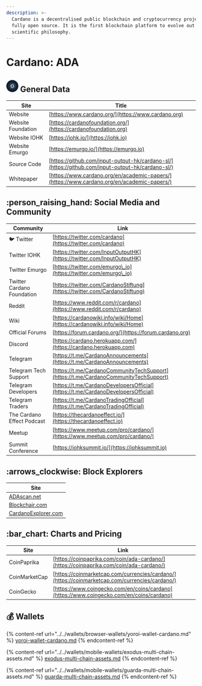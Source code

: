 ```yaml
---
description: >-
  Cardano is a decentralised public blockchain and cryptocurrency project and is
  fully open source. It is the first blockchain platform to evolve out of a
  scientific philosophy.
---
```


# Cardano: ADA

## <img src="../../.gitbook/assets/ada.png" alt="" data-size="original"> General Data

| Site               | Title                                                                                            |
| ------------------ | ------------------------------------------------------------------------------------------------ |
| Website            | [https://www.cardano.org/](https://www.cardano.org)                                              |
| Website Foundation | [https://cardanofoundation.org/](https://cardanofoundation.org)                                  |
| Website IOHK       | [https://iohk.io/](https://iohk.io)                                                              |
| Website Emurgo     | [https://emurgo.io/](https://emurgo.io)                                                          |
| Source Code        | [https://github.com/input-output-hk/cardano-sl/](https://github.com/input-output-hk/cardano-sl/) |
| Whitepaper         | [https://www.cardano.org/en/academic-papers/](https://www.cardano.org/en/academic-papers/)       |

## :person\_raising\_hand: Social Media and Community

| Community                  | Link                                                                                 |
| -------------------------- | ------------------------------------------------------------------------------------ |
| :bird: Twitter             | [https://twitter.com/cardano](https://twitter.com/cardano)                           |
| Twitter IOHK               | [https://twitter.com/InputOutputHK](https://twitter.com/InputOutputHK)               |
| Twitter Emurgo             | [https://twitter.com/emurgo\_io](https://twitter.com/emurgo\_io)                     |
| Twitter Cardano Foundation | [https://twitter.com/CardanoStiftung](https://twitter.com/CardanoStiftung)           |
| Reddit                     | [https://www.reddit.com/r/cardano](https://www.reddit.com/r/cardano)                 |
| Wiki                       | [https://cardanowiki.info/wiki/Home](https://cardanowiki.info/wiki/Home)             |
| Official Forums            | [https://forum.cardano.org/](https://forum.cardano.org)                              |
| Discord                    | [https://cardano.herokuapp.com/](https://cardano.herokuapp.com)                      |
| Telegram                   | [https://t.me/CardanoAnnouncements](https://t.me/CardanoAnnouncements)               |
| Telegram Tech Support      | [https://t.me/CardanoCommunityTechSupport](https://t.me/CardanoCommunityTechSupport) |
| Telegram Developers        | [https://t.me/CardanoDevelopersOfficial](https://t.me/CardanoDevelopersOfficial)     |
| Telegram Traders           | [https://t.me/CardanoTradingOfficial](https://t.me/CardanoTradingOfficial)           |
| The Cardano Effect Podcast | [https://thecardanoeffect.io/](https://thecardanoeffect.io)                          |
| Meetup                     | [https://www.meetup.com/pro/cardano/](https://www.meetup.com/pro/cardano/)           |
| Summit Conference          | [https://iohksummit.io/](https://iohksummit.io)                                      |

## :arrows\_clockwise: Block Explorers

| Site                                               |
| -------------------------------------------------- |
| [ADAscan.net](https://adascan.net)                 |
| [Blockchair.com](https://blockchair.com/cardano)   |
| [CardanoExplorer.com](https://cardanoexplorer.com) |

## :bar\_chart: Charts and Pricing

| Site          | Link                                                                                           |
| ------------- | ---------------------------------------------------------------------------------------------- |
| CoinPaprika   | [https://coinpaprika.com/coin/ada-cardano/](https://coinpaprika.com/coin/ada-cardano/)         |
| CoinMarketCap | [https://coinmarketcap.com/currencies/cardano/](https://coinmarketcap.com/currencies/cardano/) |
| CoinGecko     | [https://www.coingecko.com/en/coins/cardano](https://www.coingecko.com/en/coins/cardano)       |

## :moneybag: Wallets

{% content-ref url="../../wallets/browser-wallets/yoroi-wallet-cardano.md" %}
[yoroi-wallet-cardano.md](../../wallets/browser-wallets/yoroi-wallet-cardano.md)
{% endcontent-ref %}

{% content-ref url="../../wallets/mobile-wallets/exodus-multi-chain-assets.md" %}
[exodus-multi-chain-assets.md](../../wallets/mobile-wallets/exodus-multi-chain-assets.md)
{% endcontent-ref %}

{% content-ref url="../../wallets/mobile-wallets/guarda-multi-chain-assets.md" %}
[guarda-multi-chain-assets.md](../../wallets/mobile-wallets/guarda-multi-chain-assets.md)
{% endcontent-ref %}
